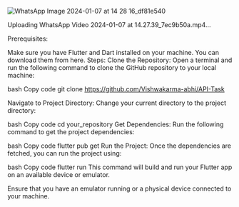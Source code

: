 

![WhatsApp Image 2024-01-07 at 14 28 16_df81e540](https://github.com/Vishwakarma-abhi/API-Task/assets/96198653/f00dc390-af42-4e83-ac7d-676201a4772e)



Uploading WhatsApp Video 2024-01-07 at 14.27.39_7ec9b50a.mp4…


Prerequisites:

Make sure you have Flutter and Dart installed on your machine. You can download them from here.
Steps:
Clone the Repository:
Open a terminal and run the following command to clone the GitHub repository to your local machine:

bash
Copy code
git clone https://github.com/Vishwakarma-abhi/API-Task

Navigate to Project Directory:
Change your current directory to the project directory:

bash
Copy code
cd your_repository
Get Dependencies:
Run the following command to get the project dependencies:

bash
Copy code
flutter pub get
Run the Project:
Once the dependencies are fetched, you can run the project using:

bash
Copy code
flutter run
This command will build and run your Flutter app on an available device or emulator.

Ensure that you have an emulator running or a physical device connected to your machine.
